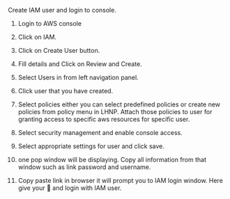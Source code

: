Create IAM user and login to console.

1. Login to AWS console

2. Click on IAM.

3. Click on Create User button.

4. Fill details and Click on Review and Create.

5. Select Users in from left navigation panel.

6. Click user that you have created.

7. Select policies either you can select predefined policies or create new policies from policy menu in LHNP. Attach those policies to user for granting access to specific aws resources for specific user.

8. Select security management and enable console access.

9. Select appropriate settings for user and click save.

10. one pop window will be displaying. Copy all information from that window such as link password and username.

11. Copy paste link in browser it will prompt you to IAM login window. Here give your 🔑 and login with IAM user.



